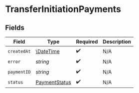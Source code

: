 # TransferInitiationPayments


## Fields

| Field                                                         | Type                                                          | Required                                                      | Description                                                   |
| ------------------------------------------------------------- | ------------------------------------------------------------- | ------------------------------------------------------------- | ------------------------------------------------------------- |
| `createdAt`                                                   | [\DateTime](https://www.php.net/manual/en/class.datetime.php) | :heavy_check_mark:                                            | N/A                                                           |
| `error`                                                       | *string*                                                      | :heavy_check_mark:                                            | N/A                                                           |
| `paymentID`                                                   | *string*                                                      | :heavy_check_mark:                                            | N/A                                                           |
| `status`                                                      | [PaymentStatus](../../models/shared/PaymentStatus.md)         | :heavy_check_mark:                                            | N/A                                                           |